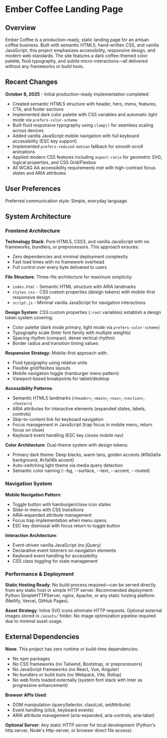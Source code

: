 # Ember Coffee Landing Page

## Overview

Ember Coffee is a production-ready, static landing page for an artisan coffee business. Built with semantic HTML5, hand-written CSS, and vanilla JavaScript, this project emphasizes accessibility, responsive design, and modern web standards. The site features a dark coffee-themed color palette, fluid typography, and subtle micro-interactions—all delivered without any frameworks or build tools.

## Recent Changes

**October 8, 2025** - Initial production-ready implementation completed:
- Created semantic HTML5 structure with header, hero, menu, features, CTA, and footer sections
- Implemented dark color palette with CSS variables and automatic light mode via `prefers-color-scheme`
- Built fluid responsive typography using `clamp()` for seamless scaling across devices
- Added vanilla JavaScript mobile navigation with full keyboard accessibility (ESC key support)
- Implemented `prefers-reduced-motion` fallback for smooth scroll animations
- Applied modern CSS features including `aspect-ratio` for geometric SVG, logical properties, and CSS Grid/Flexbox
- All WCAG AA accessibility requirements met with high-contrast focus states and ARIA attributes

## User Preferences

Preferred communication style: Simple, everyday language.

## System Architecture

### Frontend Architecture

**Technology Stack**: Pure HTML5, CSS3, and vanilla JavaScript with no frameworks, bundlers, or preprocessors. This approach ensures:
- Zero dependencies and minimal deployment complexity
- Fast load times with no framework overhead
- Full control over every byte delivered to users

**File Structure**: Three-file architecture for maximum simplicity:
- `index.html` - Semantic HTML structure with ARIA landmarks
- `styles.css` - CSS custom properties (design tokens) with mobile-first responsive design
- `script.js` - Minimal vanilla JavaScript for navigation interactions

**Design System**: CSS custom properties (`:root` variables) establish a design token system covering:
- Color palette (dark mode primary, light mode via `prefers-color-scheme`)
- Typography scale (Inter font family with multiple weights)
- Spacing rhythm (compact, dense vertical rhythm)
- Border radius and transition timing values

**Responsive Strategy**: Mobile-first approach with:
- Fluid typography using relative units
- Flexible grid/flexbox layouts
- Mobile navigation toggle (hamburger menu pattern)
- Viewport-based breakpoints for tablet/desktop

**Accessibility Patterns**:
- Semantic HTML5 landmarks (`<header>`, `<main>`, `<nav>`, `<section>`, `<footer>`)
- ARIA attributes for interactive elements (expanded states, labels, controls)
- Skip-to-content link for keyboard navigation
- Focus management in JavaScript (trap focus in mobile menu, return focus on close)
- Keyboard event handling (ESC key closes mobile nav)

**Color Architecture**: Dual-theme system with design tokens:
- Primary dark theme: Deep blacks, warm tans, golden accents (#0b0a0a background, #cfa06b accent)
- Auto-switching light theme via media query detection
- Semantic color naming (--bg, --surface, --text, --accent, --muted)

### Navigation System

**Mobile Navigation Pattern**: 
- Toggle button with hamburger/close icon states
- Slide-in menu with CSS transitions
- ARIA-expanded attribute management
- Focus trap implementation when menu opens
- ESC key dismissal with focus return to toggle button

**Interaction Architecture**:
- Event-driven vanilla JavaScript (no jQuery)
- Declarative event listeners on navigation elements
- Keyboard event handling for accessibility
- CSS class toggling for state management

### Performance & Deployment

**Static Hosting Ready**: No build process required—can be served directly from any static host or simple HTTP server. Recommended deployment: Python SimpleHTTPServer, nginx, Apache, or any static hosting platform (Netlify, Vercel, GitHub Pages).

**Asset Strategy**: Inline SVG icons eliminate HTTP requests. Optional external images stored in `/assets/` folder. No image optimization pipeline required due to minimal asset usage.

## External Dependencies

**None**. This project has zero runtime or build-time dependencies:

- No npm packages
- No CSS frameworks (no Tailwind, Bootstrap, or preprocessors)
- No JavaScript frameworks (no React, Vue, Angular)
- No bundlers or build tools (no Webpack, Vite, Rollup)
- No web fonts loaded externally (system font stack with Inter as progressive enhancement)

**Browser APIs Used**:
- DOM manipulation (querySelector, classList, setAttribute)
- Event handling (click, keyboard events)
- ARIA attribute management (aria-expanded, aria-controls, aria-label)

**Optional Server**: Any static HTTP server for local development (Python's http.server, Node's http-server, or browser direct file access).